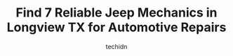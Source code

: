 ---
layout: ampstory
image: https://images.unsplash.com/photo-1560402974-01f2b0209512?ixlib=rb-4.0.3&ixid=MnwxMjA3fDB8MHxwaG90by1wYWdlfHx8fGVufDB8fHx8&auto=format&fit=crop&w=640&h=853&q=80
author: techidn
featured: false
description: Searching for the finest Jeep Mechanic in Longview TX, USA? Look no further than the 7 best Jeep Mechanic in the area, where youll find a team of highly qualified professionals ready to han
title: Find 7 Reliable Jeep Mechanics in Longview TX for Automotive Repairs
cover:
   title: Find 7 Reliable Jeep Mechanics in Longview TX for Automotive Repairs
   subtitle: Rickpate
   background: https://images.unsplash.com/photo-1560402974-01f2b0209512?ixlib=rb-4.0.3&ixid=MnwxMjA3fDB8MHxwaG90by1wYWdlfHx8fGVufDB8fHx8&auto=format&fit=crop&w=640&h=853&q=80

pages: 
 - layout: thirds
   top: <h1>#1 Automotive Super Center</h1>
   bottom: "<p>We just moved to the Gilmer and was recommended to this place by my sister. The service and staff are excellent and will continue to bring our vehicles for other work as </p>"
   background: https://www.knot35.com/toplist/wp-content/uploads/2023/06/best-jeep-mechanic-1-in-longview-tx-1685831246.jpeg
   backgroundblur: true
 - layout: thirds
   top: <h1>#2 Faith Automotive</h1>
   bottom: "<p>3515 W Marshall Ave, Longview, TX 75604, United States</p>"
   background: https://www.knot35.com/toplist/wp-content/uploads/2023/06/best-jeep-mechanic-2-in-longview-tx-1685831247.jpeg
   cta:
      link: https://www.knot35.com/toplist/find-7-reliable-jeep-mechanics-in-longview-tx-for-automotive-repairs/
      text: Find 7 Reliable Jeep Mechanics in Longview TX for Automotive Repairs
 - layout: thirds
   top: <h1>#3 Royal Tire and Off-Road</h1>
   bottom: "<p>5812 W Marshall Ave, Longview, TX 75604, United States</p>"
   background: https://www.knot35.com/toplist/wp-content/uploads/2023/06/best-jeep-mechanic-3-in-longview-tx-1685831247.jpeg
   cta:
      link: https://www.knot35.com/toplist/find-7-reliable-jeep-mechanics-in-longview-tx-for-automotive-repairs/
      text: Find 7 Reliable Jeep Mechanics in Longview TX for Automotive Repairs
 - layout: thirds
   top: <h1>#4 Automotive Super Center</h1>
   bottom: "<p>100 63 Spur &, US-80, Longview, TX 75601, United States</p>"
   background: https://images.unsplash.com/photo-1604871000636-074fa5117945?ixlib=rb-4.0.3&ixid=MnwxMjA3fDB8MHxwaG90by1wYWdlfHx8fGVufDB8fHx8&auto=format&fit=crop&w=640&h=853&q=80
   cta:
      link: https://www.knot35.com/toplist/find-7-reliable-jeep-mechanics-in-longview-tx-for-automotive-repairs/
      text: Find 7 Reliable Jeep Mechanics in Longview TX for Automotive Repairs
 - layout: thirds
   top: <h1>#5 Longview Drive Shaft & 4x4 Shop</h1>
   bottom: "<p>410 Ambassador Row, Longview, TX 75604, United States</p>"
   background: https://images.unsplash.com/photo-1546497974-b213c9efb599?ixlib=rb-4.0.3&ixid=MnwxMjA3fDB8MHxwaG90by1wYWdlfHx8fGVufDB8fHx8&auto=format&fit=crop&w=640&h=853&q=80
   cta:
      link: https://www.knot35.com/toplist/find-7-reliable-jeep-mechanics-in-longview-tx-for-automotive-repairs/
      text: Find 7 Reliable Jeep Mechanics in Longview TX for Automotive Repairs
 - layout: thirds
   top: <h1>#6 Spraggins Auto Repair</h1>
   bottom: "<p>1108 W Marshall Ave, Longview, TX 75604, United States</p>"
   background: https://images.unsplash.com/photo-1614648718611-0635f29016cb?ixlib=rb-4.0.3&ixid=MnwxMjA3fDB8MHxwaG90by1wYWdlfHx8fGVufDB8fHx8&auto=format&fit=crop&w=640&h=853&q=80
   cta:
      link: https://www.knot35.com/toplist/find-7-reliable-jeep-mechanics-in-longview-tx-for-automotive-repairs/
      text: Find 7 Reliable Jeep Mechanics in Longview TX for Automotive Repairs
 - layout: thirds
   top: <h1>#7 Southern Longview Automotive</h1>
   bottom: "<p>415 W Marshall Ave, Longview, TX 75601, United States</p>"
   background: https://images.unsplash.com/photo-1509114397022-ed747cca3f65?ixlib=rb-4.0.3&ixid=MnwxMjA3fDB8MHxwaG90by1wYWdlfHx8fGVufDB8fHx8&auto=format&fit=crop&w=640&h=853&q=80
   cta:
      link: https://www.knot35.com/toplist/find-7-reliable-jeep-mechanics-in-longview-tx-for-automotive-repairs/
      text: Find 7 Reliable Jeep Mechanics in Longview TX for Automotive Repairs
 - layout: thirds
   middle: Continue reading...
   background: https://images.unsplash.com/photo-1527066579998-dbbae57f45ce?ixlib=rb-4.0.3&ixid=MnwxMjA3fDB8MHxwaG90by1wYWdlfHx8fGVufDB8fHx8&auto=format&fit=crop&w=640&h=853&q=80
   cta:
      link: https://www.knot35.com/toplist/find-7-reliable-jeep-mechanics-in-longview-tx-for-automotive-repairs/
      text: Find 7 Reliable Jeep Mechanics in Longview TX for Automotive Repairs
      
---